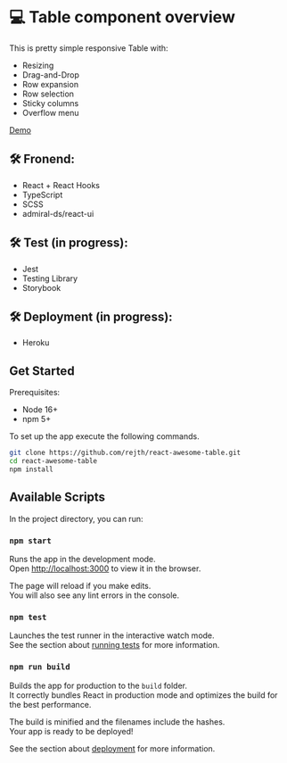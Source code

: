 # 💻 Table component overview

This is pretty simple responsive Table with:
  * Resizing
  * Drag-and-Drop
  * Row expansion
  * Row selection
  * Sticky columns
  * Overflow menu
  
[Demo](https://rejth.github.io/react-awesome-table/)

## 🛠 Fronend:
  * React + React Hooks
  * TypeScript
  * SCSS
  * admiral-ds/react-ui
  
## 🛠 Test (in progress):
  * Jest
  * Testing Library
  * Storybook
  
## 🛠 Deployment (in progress):
  * Heroku

## Get Started

Prerequisites:

- Node 16+
- npm 5+

To set up the app execute the following commands.

```bash
git clone https://github.com/rejth/react-awesome-table.git
cd react-awesome-table
npm install
```

## Available Scripts

In the project directory, you can run:

### `npm start`

Runs the app in the development mode.\
Open [http://localhost:3000](http://localhost:3000) to view it in the browser.

The page will reload if you make edits.\
You will also see any lint errors in the console.

### `npm test`

Launches the test runner in the interactive watch mode.\
See the section about [running tests](https://facebook.github.io/create-react-app/docs/running-tests) for more information.

### `npm run build`

Builds the app for production to the `build` folder.\
It correctly bundles React in production mode and optimizes the build for the best performance.

The build is minified and the filenames include the hashes.\
Your app is ready to be deployed!

See the section about [deployment](https://facebook.github.io/create-react-app/docs/deployment) for more information.
